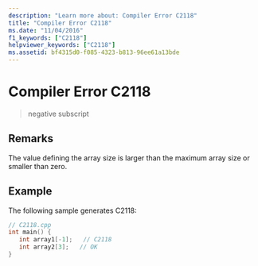 ```yaml
---
description: "Learn more about: Compiler Error C2118"
title: "Compiler Error C2118"
ms.date: "11/04/2016"
f1_keywords: ["C2118"]
helpviewer_keywords: ["C2118"]
ms.assetid: bf4315d0-f085-4323-b813-96ee61a13bde
---
```

# Compiler Error C2118

> negative subscript

## Remarks

The value defining the array size is larger than the maximum array size or smaller than zero.

## Example

The following sample generates C2118:

```cpp
// C2118.cpp
int main() {
   int array1[-1];   // C2118
   int array2[3];   // OK
}
```
